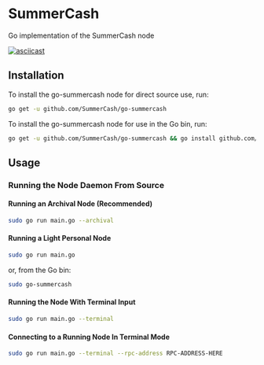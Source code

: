 # SummerCash

Go implementation of the SummerCash node

[![asciicast](https://asciinema.org/a/WyyI9GF7ycacyVm6x3G5IBtAk.svg)](https://asciinema.org/a/WyyI9GF7ycacyVm6x3G5IBtAk)

## Installation

To install the go-summercash node for direct source use, run:

```BASH
go get -u github.com/SummerCash/go-summercash
```

To install the go-summercash node for use in the Go bin, run:

```BASH
go get -u github.com/SummerCash/go-summercash && go install github.com/SummerCash/go-summercash
```

## Usage

### Running the Node Daemon From Source

#### Running an Archival Node (Recommended)

```BASH
sudo go run main.go --archival
```

#### Running a Light Personal Node

```BASH
sudo go run main.go
```

or, from the Go bin:

```BASH
sudo go-summercash
```

#### Running the Node With Terminal Input

```BASH
sudo go run main.go --terminal
```

#### Connecting to a Running Node In Terminal Mode

```BASH
sudo go run main.go --terminal --rpc-address RPC-ADDRESS-HERE
```
